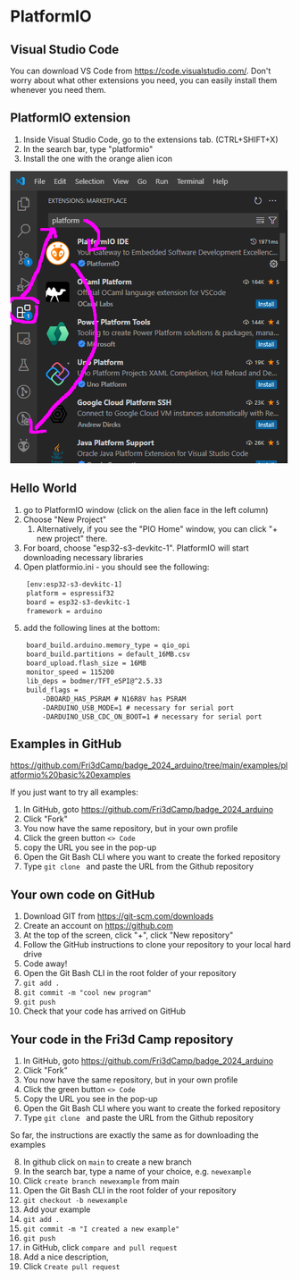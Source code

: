 # PlatformIO

## Visual Studio Code

You can download VS Code from <https://code.visualstudio.com/>.
Don't worry about what other extensions you need, you can easily install them whenever you need them.

## PlatformIO extension

1. Inside Visual Studio Code, go to the extensions tab. (CTRL+SHIFT+X)
2. In the search bar, type "platformio"
3. Install the one with the orange alien icon

  ![screenshot](platformio.png)

## Hello World

1. go to PlatformIO window (click on the alien face in the left column)
2. Choose "New Project"
      1. Alternatively, if you see the "PIO Home" window, you can click "+ new project" there.
3. For board, choose "esp32-s3-devkitc-1". PlatformIO will start downloading necessary libraries
4. Open platformio.ini - you should see the following:
```
    [env:esp32-s3-devkitc-1]
    platform = espressif32
    board = esp32-s3-devkitc-1
    framework = arduino
```
5. add the following lines at the bottom:
```
    board_build.arduino.memory_type = qio_opi 
    board_build.partitions = default_16MB.csv
    board_upload.flash_size = 16MB
    monitor_speed = 115200
    lib_deps = bodmer/TFT_eSPI@^2.5.33
    build_flags = 
        -DBOARD_HAS_PSRAM # N16R8V has PSRAM
        -DARDUINO_USB_MODE=1 # necessary for serial port
        -DARDUINO_USB_CDC_ON_BOOT=1 # necessary for serial port
```


## Examples in GitHub

<https://github.com/Fri3dCamp/badge_2024_arduino/tree/main/examples/platformio%20basic%20examples>

If you just want to try all examples:

1. In GitHub, goto <https://github.com/Fri3dCamp/badge_2024_arduino>
2. Click "Fork"
3. You now have the same repository, but in your own profile
4. Click the green button `<> Code`
5. copy the URL you see in the pop-up
6. Open the Git Bash CLI where you want to create the forked repository
7. Type `git clone ` and paste the URL from the Github repository

## Your own code on GitHub

1. Download GIT from <https://git-scm.com/downloads>
2. Create an account on <https://github.com>
3. At the top of the screen, click "+", click "New repository"
4. Follow the GitHub instructions to clone your repository to your local hard drive
5. Code away!
6. Open the Git Bash CLI in the root folder of your repository
7. `git add .`
8. `git commit -m "cool new program"`
9. `git push`
10. Check that your code has arrived on GitHub

## Your code in the Fri3d Camp repository

1. In GitHub, goto <https://github.com/Fri3dCamp/badge_2024_arduino>
2. Click "Fork"
3. You now have the same repository, but in your own profile
4. Click the green button `<> Code`
5. Copy the URL you see in the pop-up
6. Open the Git Bash CLI where you want to create the forked repository
7. Type `git clone ` and paste the URL from the Github repository

So far, the instructions are exactly the same as for downloading the examples

8. In github click on `main` to create a new branch
9. In the search bar, type a name of your choice, e.g. `newexample`
10. Click `create branch newexample` from main
11. Open the Git Bash CLI in the root folder of your repository
12. `git checkout -b newexample`
13. Add your example
14. `git add .`
15. `git commit -m "I created a new example"`
16. `git push`
17. in GitHub, click `compare and pull request`
18. Add a nice description,
19. Click `Create pull request`